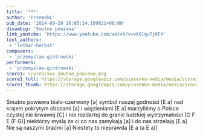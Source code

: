 ```yaml
---
title: '***'
author: 'PrzemekL'
pub_date: '2014-09-20 16:05:14.109021+00:00'
disambig: 'Smutno powiewa'
link_youtube: 'https://www.youtube.com/watch?v=vKQlquTjKF4'
text_authors:
 - 'lothar-herbst'
composers:
 - 'przemyslaw-gintrowski'
performers:
 - 'przemyslaw-gintrowski'
score1: scores/xxx_smutno_powiewa.png
score1_full: https://storage.googleapis.com/piosenka-media/media/scores/xxx_smutno_powiewa.png
score1_thumb: https://storage.googleapis.com/piosenka-media/media/scores/xxx_smutno_powiewa.png.180x0_q85_upscale.jpg
---
```


Smutno powiewa biało-czerwony [a]
symbol naszej godności [E a]
nad krajem pokrytym obozami [a]
i więzieniami [E a]
marzyliśmy o Polsce czystej nie krwawej [C]
 i nie rozdartej do granic ludzkiej wytrzymałości [G F E (F G)]
niektórzy myślą że ci co nas zamykają [a]
i do nas strzelają [E a]
Nie są naszymi braćmi [a]
Niestety to nieprawda [E a (a E a)]